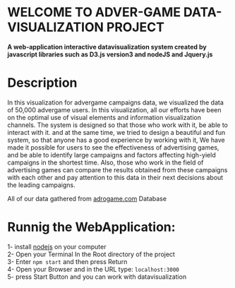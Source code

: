# WELCOME TO ADVER-GAME DATA-VISUALIZATION PROJECT
**A web-application interactive datavisualization system created by javascript libraries such as D3.js version3 and nodeJS and Jquery.js<br>**
# Description
In this visualization for advergame campaigns data, we visualized the data of 50,000 advergame users. In this visualization, all our efforts have been on the optimal use of visual elements and information visualization channels. The system is designed so that those who work with it, be able to interact with it. and at the same time, we tried to design a beautiful and fun system, so that anyone has a good experience by working with it, We have made it possible for users to see the effectiveness of advertising games, and be able to identify large campaigns and factors affecting high-yield campaigns in the shortest time. Also, those who work in the field of advertising games can compare the results obtained from these campaigns with each other and pay attention to this data in their next decisions about the leading campaigns.<br>

All of our data gathered from [adrogame.com](https://adrogame.com/) Database<br>
# Runnig the WebApplication:<br>
1- install [nodejs](https://nodejs.org) on your computer<br>
2- Open your Terminal In the Root directory of the project<br>
3- Enter `npm start` and then press Return<br>
4- Open your Browser and in the URL type: `localhost:3000`<br>
5- press Start Button and you can work with datavisualization <br>

